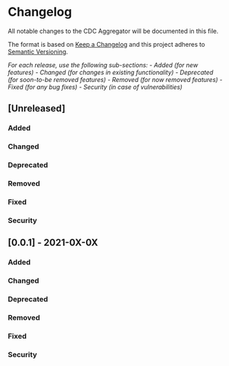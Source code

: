 # Changelog

All notable changes to the CDC Aggregator will be documented in this file.

The format is based on [Keep a Changelog](http://keepachangelog.com/en/1.0.0/) and this project adheres to [Semantic Versioning](http://semver.org/spec/v2.0.0.html).

*For each release, use the following sub-sections:*
*- Added (for new features)*
*- Changed (for changes in existing functionality)*
*- Deprecated (for soon-to-be removed features)*
*- Removed (for now removed features)*
*- Fixed (for any bug fixes)*
*- Security (in case of vulnerabilities)*

## [Unreleased]

### Added

### Changed

### Deprecated

### Removed

### Fixed

### Security

## [0.0.1] - 2021-0X-0X

### Added

### Changed

### Deprecated

### Removed

### Fixed

### Security
